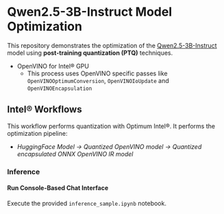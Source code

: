 # Qwen2.5-3B-Instruct Model Optimization

This repository demonstrates the optimization of the [Qwen2.5-3B-Instruct](https://huggingface.co/Qwen/Qwen2.5-3B-Instruct) model using **post-training quantization (PTQ)** techniques.

- OpenVINO for Intel® GPU
   + This process uses OpenVINO specific passes like `OpenVINOOptimumConversion`, `OpenVINOIoUpdate` and `OpenVINOEncapsulation`

## Intel® Workflows

This workflow performs quantization with Optimum Intel®. It performs the optimization pipeline:

- *HuggingFace Model -> Quantized OpenVINO model -> Quantized encapsulated ONNX OpenVINO IR model*

### **Inference**

#### **Run Console-Based Chat Interface**
Execute the provided `inference_sample.ipynb` notebook.
